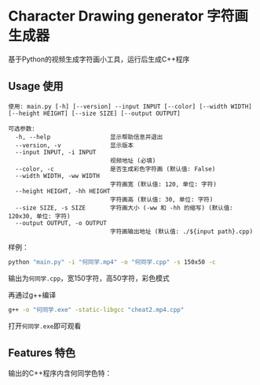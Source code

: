 # Character Drawing generator 字符画生成器

基于Python的视频生成字符画小工具，运行后生成C++程序

## Usage 使用

```
使用: main.py [-h] [--version] --input INPUT [--color] [--width WIDTH] [--height HEIGHT] [--size SIZE] [--output OUTPUT]

可选参数:
  -h, --help                 显示帮助信息并退出
  --version, -v              显示版本
  --input INPUT, -i INPUT
                             视频地址 (必填)
  --color, -c                是否生成彩色字符画 (默认值: False)
  --width WIDTH, -ww WIDTH
                             字符画宽 (默认值: 120, 单位: 字符)
  --height HEIGHT, -hh HEIGHT
                             字符画高 (默认值: 30, 单位: 字符)
  --size SIZE, -s SIZE       字符画大小 (-ww 和 -hh 的缩写) (默认值: 120x30, 单位: 字符)
  --output OUTPUT, -o OUTPUT
                             字符画输出地址 (默认值: ./${input path}.cpp)
```
样例：

```bash
python "main.py" -i "何同学.mp4" -o "何同学.cpp" -s 150x50 -c
```

输出为`何同学.cpp`，宽150字符，高50字符，彩色模式

再通过g++编译

```bash
g++ -o "何同学.exe" -static-libgcc "cheat2.mp4.cpp"
```

打开`何同学.exe`即可观看

## Features 特色

输出的C++程序内含何同学色特：

